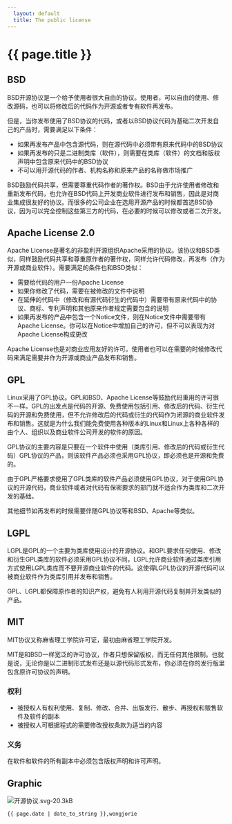 ```yaml
---
  layout: default
  title: The public license
---
```


# {{ page.title }}

## BSD

BSD开源协议是一个给予使用者很大自由的协议。使用者，可以自由的使用、修改源码，也可以将修改后的代码作为开源或者专有软件再发布。

但是，当你发布使用了BSD协议的代码，或者以BSD协议代码为基础二次开发自己的产品时，需要满足以下条件：

> 
- 如果再发布产品中包含源代码，则在源代码中必须带有原来代码中的BSD协议
- 如果再发布的只是二进制类库（软件），则需要在类库（软件）的文档和版权声明中包含原来代码中的BSD协议
- 不可以用开源代码的作者、机构名称和原来产品的名称做市场推广

BSD鼓励代码共享，但需要尊重代码作者的著作权。BSD由于允许使用者修改和重新发布代码，也允许在BSD代码上开发商业软件进行发布和销售，因此是对商业集成很友好的协议。而很多的公司企业在选用开源产品的时候都首选BSD协议，因为可以完全控制这些第三方的代码，在必要的时候可以修改或者二次开发。

## Apache License 2.0

Apache License是著名的非盈利开源组织Apache采用的协议。该协议和BSD类似，同样鼓励代码共享和尊重原作者的著作权，同样允许代码修改，再发布（作为开源或商业软件）。需要满足的条件也和BSD类似：

> 
-  需要给代码的用户一份Apache License
-  如果你修改了代码，需要在被修改的文件中说明
-  在延伸的代码中（修改和有源代码衍生的代码中）需要带有原来代码中的协议、商标、专利声明和其他原来作者规定需要包含的说明
-  如果再发布的产品中包含一个Notice文件，则在Notice文件中需要带有Apache License。你可以在Notice中增加自己的许可，但不可以表现为对Apache License构成更改

Apache License也是对商业应用友好的许可。使用者也可以在需要的时候修改代码来满足需要并作为开源或商业产品发布和销售。

## GPL

Linux采用了GPL协议。GPL和BSD、Apache License等鼓励代码重用的许可很不一样。GPL的出发点是代码的开源、免费使用包括引用、修改后的代码、衍生代码的开源和免费使用，但不允许修改后的代码或衍生的代码作为闭源的商业软件发布和销售。这就是为什么我们能免费使用各种版本的Linux和Linux上各种各样的由个人、组织以及商业软件公司开发的软件的原因。

GPL协议的主要内容是只要在一个软件中使用（类库引用、修改后的代码或衍生代码）GPL协议的产品，则该软件产品必须也采用GPL协议，即必须也是开源和免费的。

由于GPL严格要求使用了GPL类库的软件产品必须使用GPL协议，对于使用GPL协议的开源代码，商业软件或者对代码有保密要求的部门就不适合作为类库和二次开发的基础。

其他细节如再发布的时候需要伴随GPL协议等和BSD、Apache等类似。

## LGPL

LGPL是GPL的一个主要为类库使用设计的开源协议。和GPL要求任何使用、修改和衍生GPL类库的软件必须采用GPL协议不同，LGPL允许商业软件通过类库引用方式使用LGPL类库而不要开源商业软件的代码。这使得LGPL协议的开源代码可以被商业软件作为类库引用并发布和销售。

GPL、LGPL都保障原作者的知识产权，避免有人利用开源代码复制并开发类似的产品。

## MIT

MIT协议又称麻省理工学院许可证，最初由麻省理工学院开发。

MIT是和BSD一样宽泛的许可协议，作者只想保留版权，而无任何其他限制。也就是说，无论你是以二进制形式发布还是以源代码形式发布，你必须在你的发行版里包含原许可协议的声明。

### 权利

> 
- 被授权人有权利使用、复制、修改、合并、出版发行、散步、再授权和贩售软件及软件的副本
- 被授权人可根据程式的需要修改授权条款为适当的内容

### 义务

在软件和软件的所有副本中必须包含版权声明和许可声明。

## Graphic

![开源协议.svg-20.3kB][1]

  [1]: http://static.zybuluo.com/wongjorie/8u8yqbo07sxg89chxeta006y/%E5%BC%80%E6%BA%90%E5%8D%8F%E8%AE%AE.svg

`{{ page.date | date_to_string }},wongjorie`
